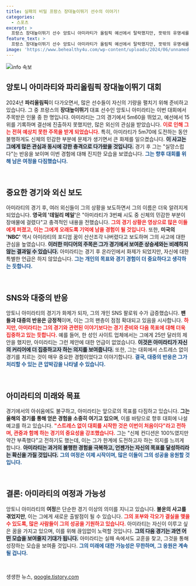 ```yaml
---
title: 실패의 비밀 프랑스 장대높이뛰기 선수의 이야기!
categories:
  - 스포츠
excerpt: >
  프랑스 장대높이뛰기 선수 앙토니 아미라티가 올림픽 예선에서 탈락했지만, 뜻밖의 유명세를 타고 있습니다. 경기 중 생긴 화제의 순간과 함께 SNS 팔로워 폭증, 심지어 25만 달러 제안도! 과연 그는 어떻게 이 상황을 받아들일까요?
feature_text: >
  프랑스 장대높이뛰기 선수 앙토니 아미라티가 올림픽 예선에서 탈락했지만, 뜻밖의 유명세를 타고 있습니다. 경기 중 생긴 화제의 순간과 함께 SNS 팔로워 폭증, 심지어 25만 달러 제안도! 과연 그는 어떻게 이 상황을 받아들일까요?
image: 'https://www.behealthy4u.com/wp-content/uploads/2024/06/unnamed-file.png'
---
```


<p><img src="https://www.behealthy4u.com/wp-content/uploads/2024/06/unnamed-file.png" alt="info 속보" /></p>

<h2 data-ke-size="size26">앙토니 아미라티와 파리올림픽 장대높이뛰기 대회</h2>

<p data-ke-size="size16">2024년 <b>파리올림픽</b>이 다가오면서, 많은 선수들이 자신의 기량을 펼치기 위해 준비하고 있습니다. 그 중 프랑스의 <b>장대높이뛰기</b> 대표 선수인 앙토니 아미라티는 이번 대회에서 주목받은 인물 중 한 명입니다. 아미라티는 그의 경기에서 5m60을 뛰었고, 예선에서 15위를 기록하며 결선에 진출하지 못했지만, 많은 외신의 관심을 받았습니다. <b><span style="color: #ee2323;">이로 인해 그는 전혀 예상치 못한 주목을 받게 되었습니다.</span></b> 특히, 아미라티가 5m70에 도전하는 동안 불행하게도 신체의 민감한 부분에 문제가 생기면서 큰 화제를 일으켰습니다. <b><span style="background-color: #21538527;">이 사고는 그에게 많은 관심과 동시에 강한 충격으로 다가왔을 것입니다.</span></b> 경기 후 그는 "실망스럽다"는 반응을 보이며 이번 경험에 대해 진지한 모습을 보였습니다. <b><span style="color: #1a5490;">그는 향후 대회를 위해 남은 여정을 다짐했습니다.</span></b></p>

<p data-ke-size="size16">&nbsp;</p>

<h2 data-ke-size="size26">중요한 경기와 외신 보도</h2>

<p data-ke-size="size16">아미라티의 경기 후, 여러 외신들이 그의 상황을 보도하면서 그의 이름은 더욱 알려지게 되었습니다. <b>영국의 '데일리 메일'</b>은 "아미라티가 3번째 시도 중 신체의 민감한 부분이 장애물에 걸렸다"고 충격적인 내용을 전했습니다. <b><span style="color: #ee2323;">그의 경기 상황은 영상으로 많은 이들에게 퍼졌고, 이는 그에게 오래도록 기억에 남을 경험이 될 것입니다.</span></b> 또한, <b>미국의 'NBC'</b> 역시 아미라티의 포디엄 꿈이 산산조각 나버렸다고 보도하며 그의 사고에 대한 관심을 높였습니다. <b><span style="background-color: #21538527;">이러한 미디어의 주목은 그가 경기에서 보여준 상승세와는 비례하지 않는 결과일 수 있습니다.</span></b> 아미라티는 경기 후 온라인에서 화제가 되었지만, 자신에 대한 특별한 언급은 하지 않았습니다. <b><span style="color: #1a5490;">그는 개인의 목표와 경기 경험이 더 중요하다고 생각하는 듯합니다.</span></b></p>

<p data-ke-size="size16">&nbsp;</p>

<h2 data-ke-size="size26">SNS와 대중의 반응</h2>

<p data-ke-size="size16">앙토니 아미라티의 경기가 화제가 되자, 그의 개인 SNS 팔로워 수가 급증했습니다. <b>팬들과 대중의 반응은 긍정적</b>이며, 이는 그의 팬층이 점점 확대되고 있음을 시사합니다. <b><span style="color: #ee2323;">하지만, 아미라티는 그의 경기와 관련된 이야기보다는 경기 준비와 다음 목표에 대해 더욱 집중하고 있는 듯합니다.</span></b> 예를 들어, 한 성인 사이트 업체에서는 그에게 25만 달러의 제안을 했지만, 아미라티는 그런 제안에 대한 언급이 없었습니다. <b><span style="background-color: #21538527;">이것은 아미라티가 자신의 커리어에 더 집중하고자 하는 의지를 보여줍니다.</span></b> 또한, 그는 대회에서 스트레스 없이 경기를 치르는 것이 매우 중요한 경험이었다고 이야기합니다. <b><span style="color: #1a5490;">결국, 대중의 반응은 그가 처리할 수 있는 큰 압박감을 나타낼 수 있습니다.</span></b></p>

<p data-ke-size="size16">&nbsp;</p>

<h2 data-ke-size="size26">아미라티의 미래와 목표</h2>

<p data-ke-size="size16">경기에서의 아쉬움에도 불구하고, 아미라티는 앞으로의 목표를 다짐하고 있습니다. <b>그는 올해의 경기를 통해 얻은 경험을 소중히 여기고 있으며</b>, 이를 바탕으로 향후 대회에 나설 예고를 하고 있습니다. <b><span style="color: #ee2323;">"스트레스 없이 대회를 시작한 것은 이번이 처음이다"라고 전하며, 관중과 함께 하는 경기의 중요성을 강조했습니다.</span></b> 그는 "신체 컨디션은 100%였지만 약간 부족했다"고 전하기도 했는데, 이는 그가 한계에 도전하고자 하는 의지를 느끼게 합니다. <b><span style="background-color: #21538527;">아미라티는 과거의 불행한 경험을 극복하고, 언젠가는 자신의 목표를 달성하리라는 확신을 가질 것입니다.</span></b> <b><span style="color: #1a5490;">그의 여정은 이제 시작이며, 많은 이들이 그의 성공을 응원할 것입니다.</span></b></p>

<p data-ke-size="size16">&nbsp;</p>

<h2 data-ke-size="size26">결론: 아미라티의 여정과 가능성</h2>

<p data-ke-size="size16">앙토니 아미라티의 <b>여정</b>은 단순한 경기 이상의 의미를 지니고 있습니다. <b>불운의 사고를 겪었지만</b>, 이는 그에게 새로운 출발점이 될 수 있습니다. <b><span style="color: #ee2323;">그의 포부와 각오가 결실을 맺을 수 있도록, 많은 사람들이 그의 성공을 기원하고 있습니다.</span></b> 아미라티는 자신이 이루고 싶은 꿈을 가지고 있으며, 이를 위해 끊임없이 노력할 것입니다. <b><span style="background-color: #21538527;">그의 다음 경기는 과연 어떤 모습을 보여줄지 기대가 됩니다.</span></b> 아미라티는 실패 속에서도 교훈을 찾고, 그것을 통해 성장하는 모습을 보여줄 것입니다. <b><span style="color: #1a5490;">그의 미래에 대한 가능성은 무한하며, 그 응원은 계속될 겁니다.</span></b></p>

<p data-ke-size="size16">&nbsp;</p>
생생한 뉴스, <a href="https://qoogle.tistory.com" rel="dofollow">qoogle.tistory.com</a>


